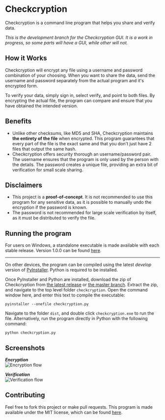 # Checkcryption

Checkcryption is a command line program that helps you share and verify data.

*This is the development branch for the Checkcryption GUI. It is a work in progress, so some parts will have a GUI,
while other will not.*

## How it Works

Checkcryption will encrypt any file using a username and password combination of your choosing. When you want to share the data, send the username and password separately from the actual program and it's encrypted form.

To verify your data, simply sign in, select verify, and point to both files. By encrypting the actual file, the program can compare and ensure that you have obtained the intended version.

## Benefits

* Unlike other checksums, like MD5 and SHA, Checkcryption maintains **the entirety of the file** when encrypted. This program guarantees that every part of the file is the exact same and that you don't just have 2 files that output the same hash.
* Checkcryption offers security thorough an username/password pair. The username ensures that the program is only used by the person with the details. The password creates a unique file, providing an extra bit of verification for small scale sharing.

## Disclaimers

* This project is a **proof-of-concept**. It is not recommended to use this program for any sensitive data, as it is possible to manually undo the encryption if the password is known.
* The password is not recommended for large scale verification by itself, as it must be distributed to verify the file.

## Running the program

For users on Windows, a standalone executable is made available with each stable release. Version 1.0.0 can be found [here](https://github.com/cam-rod/checkcryption/releases/download/1.0.0/checkcryption.exe).

*****

On other devices, the program can be compiled using the latest *develop* version of [PyInstaller](https://github.com/pyinstaller/pyinstaller). Python is required to be installed.

Once PyInstaller and Python are installed, download the zip of Checkcryption from [the latest release](https://github.com/cam-rod/checkcryption/releases/latest) or [the master branch](https://github.com/cam-rod/TI84-colour-physics-bible/archive/master.zip). Extract the zip, and navigate to the top level folder `checkcryption`. Open the command window here, and enter this text to compile the executable:

```shell
pyinstaller --onefile checkcryption.py
```

Navigate to the folder `dist`, and double click `checkcryption.exe` to run the file. Alternatively, run the program directly in Python with the following command:

```shell
python checkcryption.py
```

## Screenshots

***Encryption***  
![Encryption flow](https://i.imgur.com/XL8nLSA.png)

***Verification***  
![Verification flow](https://i.imgur.com/RKTJ2a4.png)

## Contributing

Feel free to fork this project or make pull requests. This program is made available under the MIT license, which can be found [here](LICENSE).
